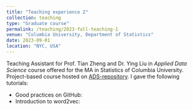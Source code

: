 ```yaml
---
title: "Teaching experience 2"
collection: teaching
type: "Graduate course"
permalink: /teaching/2023-fall-teaching-1
venue: "Columbia University, Department of Statistics"
date: 2023-09-01
location: "NYC, USA"
---
```


Teaching Assistant for Prof. Tian Zheng and Dr. Ying Liu in *Applied Data Science* course offered for the MA in Statistics of Columbia University. Project-based course hosted on [ADS-repository](https://github.com/TZstatsADS/ADS_Teaching).
I gave the following tutorials:
- Good practices on GitHub:
- Introduction to word2vec: 
